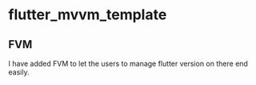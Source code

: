 # flutter_mvvm_template

## FVM
I have added FVM to let the users to manage flutter version on there end easily.
